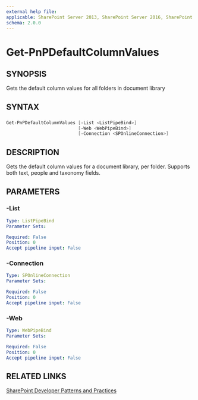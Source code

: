 ```yaml
---
external help file:
applicable: SharePoint Server 2013, SharePoint Server 2016, SharePoint Online
schema: 2.0.0
---
```

# Get-PnPDefaultColumnValues

## SYNOPSIS
Gets the default column values for all folders in document library

## SYNTAX 

### 
```powershell
Get-PnPDefaultColumnValues [-List <ListPipeBind>]
                           [-Web <WebPipeBind>]
                           [-Connection <SPOnlineConnection>]
```

## DESCRIPTION
Gets the default column values for a document library, per folder. Supports both text, people and taxonomy fields.

## PARAMETERS

### -List


```yaml
Type: ListPipeBind
Parameter Sets: 

Required: False
Position: 0
Accept pipeline input: False
```

### -Connection


```yaml
Type: SPOnlineConnection
Parameter Sets: 

Required: False
Position: 0
Accept pipeline input: False
```

### -Web


```yaml
Type: WebPipeBind
Parameter Sets: 

Required: False
Position: 0
Accept pipeline input: False
```

## RELATED LINKS

[SharePoint Developer Patterns and Practices](http://aka.ms/sppnp)